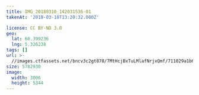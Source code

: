 ```yaml
---
title: IMG_20180310_142031536-01
takenAt: '2018-03-10T13:20:32.000Z'

license: CC BY-ND 3.0
geo:
  lat: 60.399236
  lng: 5.326238
tags: []
url: >-
  //images.ctfassets.net/bncv3c2gt878/7MtHcjBxTuLMlafNrjxQmf/711029a1b6f39a00084d86f715db4c34/img_20180310_142031536-01_26931134548_o
size: 5782930
image:
  width: 3006
  height: 5344
---
```

